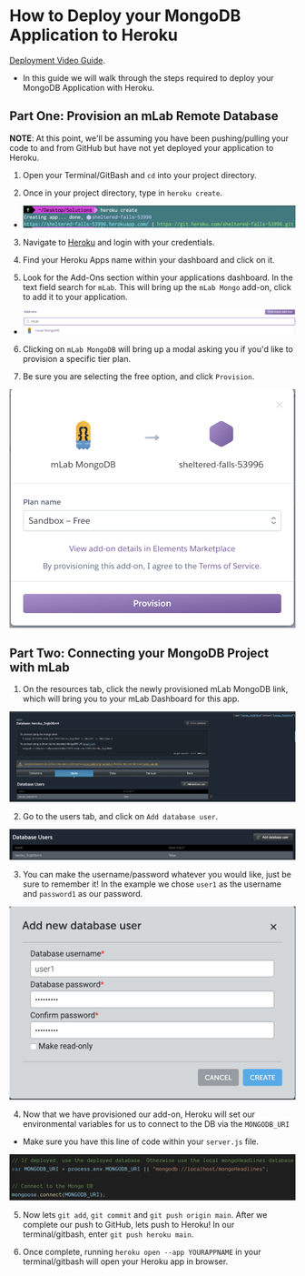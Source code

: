 # How to Deploy your MongoDB Application to Heroku

[Deployment Video Guide](https://youtu.be/2E8eWUHJaNg?list=PLOFmg4xbN_TPrB6w4rThsFanVxJI_SfER).

* In this guide we will walk through the steps required to deploy your MongoDB Application with Heroku.

## Part One: Provision an mLab Remote Database

**NOTE**: At this point, we'll be assuming you have been pushing/pulling your code to and from GitHub but have not yet deployed your application to Heroku.

1. Open your Terminal/GitBash and `cd` into your project directory.

2. Once in your project directory, type in `heroku create`.

* ![Heroku Create](./assets/images/herokucreate.png)

3. Navigate to [Heroku](https://www.heroku.com) and login with your credentials.

4. Find your Heroku Apps name within your dashboard and click on it.

5. Look for the Add-Ons section within your applications dashboard. In the text field search for `mLab`. This will bring up the `mLab Mongo` add-on, click to add it to your application.

* ![Provision mLab](./assets/images/provisionmLab.png)

6. Clicking on `mLab MongoDB` will bring up a modal asking you if you'd like to provision a specific tier plan.

7. Be sure you are selecting the free option, and click `Provision`.

![Provision Modal](./assets/images/confirmModal.png)

## Part Two: Connecting your MongoDB Project with mLab

1. On the resources tab, click the newly provisioned mLab MongoDB link, which will bring you to your mLab Dashboard for this app.

![mLab Dashboard](./assets/images/mLabDashboard.png)

2. Go to the users tab, and click on `Add database user`.

![Add DB User](./assets/images/addUser.png)

3. You can make the username/password whatever you would like, just be sure to remember it! In the example we chose `user1` as the username and `password1` as our password.

![DB Credentials](./assets/images/addUserModal.png)

4. Now that we have provisioned our add-on, Heroku will set our environmental variables for us to connect to the DB via the `MONGODB_URI`

* Make sure you have this line of code within your `server.js` file.

![MongoDB_URI](./assets/images/MONGODB_URI.png)

5. Now lets `git add`, `git commit` and `git push origin main`. After we complete our push to GitHub, lets push to Heroku! In our terminal/gitbash, enter `git push heroku main`.

6. Once complete, running `heroku open --app YOURAPPNAME` in your terminal/gitbash will open your Heroku app in browser.
